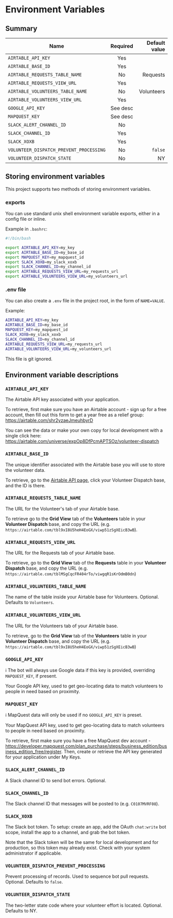 # Environment Variables

## Summary

| Name                                    | Required | Default value |
| --------------------------------------- |:--------:| -------------:|
| `AIRTABLE_API_KEY`                      | Yes      |               |
| `AIRTABLE_BASE_ID`                      | Yes      |               |
| `AIRTABLE_REQUESTS_TABLE_NAME`          | No       | Requests      |
| `AIRTABLE_REQUESTS_VIEW_URL`            | Yes      |               |
| `AIRTABLE_VOLUNTEERS_TABLE_NAME`        | No       | Volunteers    |
| `AIRTABLE_VOLUNTEERS_VIEW_URL`          | Yes      |               |
| `GOOGLE_API_KEY`                        | See desc |               |
| `MAPQUEST_KEY`                          | See desc |               |
| `SLACK_ALERT_CHANNEL_ID`                | No       |               |
| `SLACK_CHANNEL_ID`                      | Yes      |               |
| `SLACK_XOXB`                            | Yes      |               |
| `VOLUNTEER_DISPATCH_PREVENT_PROCESSING` | No       | `false`       |
| `VOLUNTEER_DISPATCH_STATE`              | No       | NY            |

## Storing environment variables

This project supports two methods of storing environment variables.

### exports

You can use standard unix shell environment variable exports, either in
a config file or inline.

Example in `.bashrc`:

```bash
#!/bin/bash

export AIRTABLE_API_KEY=my_key
export AIRTABLE_BASE_ID=my_base_id
export MAPQUEST_KEY=my_mapquest_id
export SLACK_XOXB=my_slack_xoxb
export SLACK_CHANNEL_ID=my_channel_id
export AIRTABLE_REQUESTS_VIEW_URL=my_requests_url
export AIRTABLE_VOLUNTEERS_VIEW_URL=my_volunteers_url
```

### .env file

You can also create a `.env` file in the project root, in the form of
`NAME=VALUE`.

Example:

```sh
AIRTABLE_API_KEY=my_key
AIRTABLE_BASE_ID=my_base_id
MAPQUEST_KEY=my_mapquest_id
SLACK_XOXB=my_slack_xoxb
SLACK_CHANNEL_ID=my_channel_id
AIRTABLE_REQUESTS_VIEW_URL=my_requests_url
AIRTABLE_VOLUNTEERS_VIEW_URL=my_volunteers_url
```

This file is git ignored.

## Environment variable descriptions

### `AIRTABLE_API_KEY`

The Airtable API key associated with your application.

To retrieve, first make sure you have an Airtable account - sign up for
a free account, then fill out this form to get a year free as a relief
group: https://airtable.com/shr2yzaeJmeuhbyrD

You can see the data or make your own copy for
local development with a single click here:
https://airtable.com/universe/expOp8DfPcmAPTSOz/volunteer-dispatch

### `AIRTABLE_BASE_ID`

The unique identifier associated with the Airtable base you will use to
store the volunteer data.

To retrieve, go to the [Airtable API page](https://airtable.com/api),
click your Volunteer Dispatch base, and the ID is there.

### `AIRTABLE_REQUESTS_TABLE_NAME`

The URL for the Volunteer's tab of your Airtable base.

To retrieve go to the **Grid View** tab of the **Volunteers** table
in your **Volunteer Dispatch** base, and copy the URL (e.g.
`https://airtable.com/tbl9xI8U5heH4EoGX/viwp51zSgXEicB3wB`).

### `AIRTABLE_REQUESTS_VIEW_URL`

The URL for the Requests tab of your Airtable base.

To retrieve, go to the **Grid View** tab of the **Requests**
table in your **Volunteer Dispatch** base, and copy the URL (e.g.
`https://airtable.com/tblMSgCqcFR404rTo/viwgqR1sKrOdmB0dn`)

### `AIRTABLE_VOLUNTEERS_TABLE_NAME`

The name of the table inside your Airtable base for Volunteers.
Optional. Defaults to `Volunteers`.

### `AIRTABLE_VOLUNTEERS_VIEW_URL`

The URL for the Volunteers tab of your Airtable base.

To retrieve, go to the **Grid View** tab of the **Volunteers**
table in your **Volunteer Dispatch** base, and copy the URL (e.g.
`https://airtable.com/tbl9xI8U5heH4EoGX/viwp51zSgXEicB3wB`)

### `GOOGLE_API_KEY`

ℹ️ The bot will always use Google data if this key is provided,
overriding `MAPQUEST_KEY`, if present.

Your Google API key, used to get geo-locating data to match volunteers
to people in need based on proximity.

### `MAPQUEST_KEY`

ℹ️  MapQuest data will only be used if no `GOOGLE_API_KEY` is preset.

Your MapQuest API key, used to get geo-locating data to match volunteers
to people in need based on proximity.

To retrieve, first make sure you have a free MapQuest dev account -
https://developer.mapquest.com/plan_purchase/steps/business_edition/business_edition_free/register.
Then, create or retrieve the API key generated for your application
under My Keys.

### `SLACK_ALERT_CHANNEL_ID`

A Slack channel ID to send bot errors. Optional.

### `SLACK_CHANNEL_ID`

The Slack channel ID that messages will be posted to (e.g. `C0107MVRF08`).

### `SLACK_XOXB`

The Slack bot token. To setup: create an app, add the OAuth `chat:write` bot
scope, install the app to a channel, and grab the bot token.

Note that the Slack token will be the same for local development and
for production, so this token may already exist. Check with your system
administrator if applicable.

### `VOLUNTEER_DISPATCH_PREVENT_PROCESSING`

Prevent processing of records. Used to sequence bot pull requests.
Optional. Defaults to `false`.

### `VOLUNTEER_DISPATCH_STATE`

The two-letter state code where your volunteer effort is located.
Optional. Defaults to NY.
